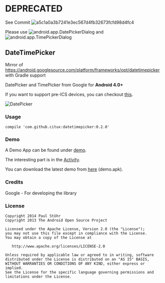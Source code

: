 # DEPRECATED
See Commit ![a5c1a0a3b7241e3ec567d4fb32673fcfd98d4fc4](https://github.com/CiTuX/datetimepicker/commit/a5c1a0a3b7241e3ec567d4fb32673fcfd98d4fc4)

Please use ![android.app.DatePickerDialog](https://developer.android.com/reference/android/app/DatePickerDialog) and ![android.app.TimePickerDialog](https://developer.android.com/reference/android/app/TimePickerDialog) 

## DateTimePicker

Mirror of https://android.googlesource.com/platform/frameworks/opt/datetimepicker with Gradle support

DatePicker and TimePicker from Google for **Android 4.0+**

If you want to support pre-ICS devices, you can checkout [this](https://github.com/flavienlaurent/datetimepicker).

![DatePicker](https://raw.githubusercontent.com/CiTuX/datetimepicker/master/demo/screens/dateTimePicker.png)

### Usage

    compile 'com.github.citux:datetimepicker:0.2.0'

### Demo

A Demo App can be found under [demo](demo).

The interesting part is in the [Activity](demo/src/main/java/ch/citux/datetimepicker/MainActivity.java).

You can download the latest demo from [here](https://github.com/CiTuX/datetimepicker/releases/latest) (demo.apk).

### Credits

Google - For developing the library

### License

    Copyright 2014 Paul Stöhr
    Copyright 2013 The Android Open Source Project

    Licensed under the Apache License, Version 2.0 (the "License");
    you may not use this file except in compliance with the License.
    You may obtain a copy of the License at

       http://www.apache.org/licenses/LICENSE-2.0

    Unless required by applicable law or agreed to in writing, software
    distributed under the License is distributed on an "AS IS" BASIS,
    WITHOUT WARRANTIES OR CONDITIONS OF ANY KIND, either express or implied.
    See the License for the specific language governing permissions and
    limitations under the License.
